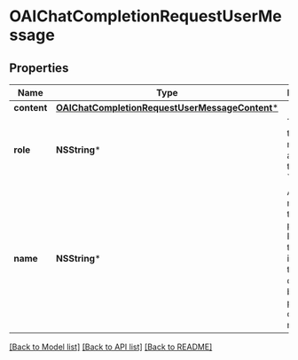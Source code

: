 # OAIChatCompletionRequestUserMessage

## Properties
Name | Type | Description | Notes
------------ | ------------- | ------------- | -------------
**content** | [**OAIChatCompletionRequestUserMessageContent***](OAIChatCompletionRequestUserMessageContent.md) |  | 
**role** | **NSString*** | The role of the messages author, in this case &#x60;user&#x60;. | 
**name** | **NSString*** | An optional name for the participant. Provides the model information to differentiate between participants of the same role. | [optional] 

[[Back to Model list]](../README.md#documentation-for-models) [[Back to API list]](../README.md#documentation-for-api-endpoints) [[Back to README]](../README.md)


